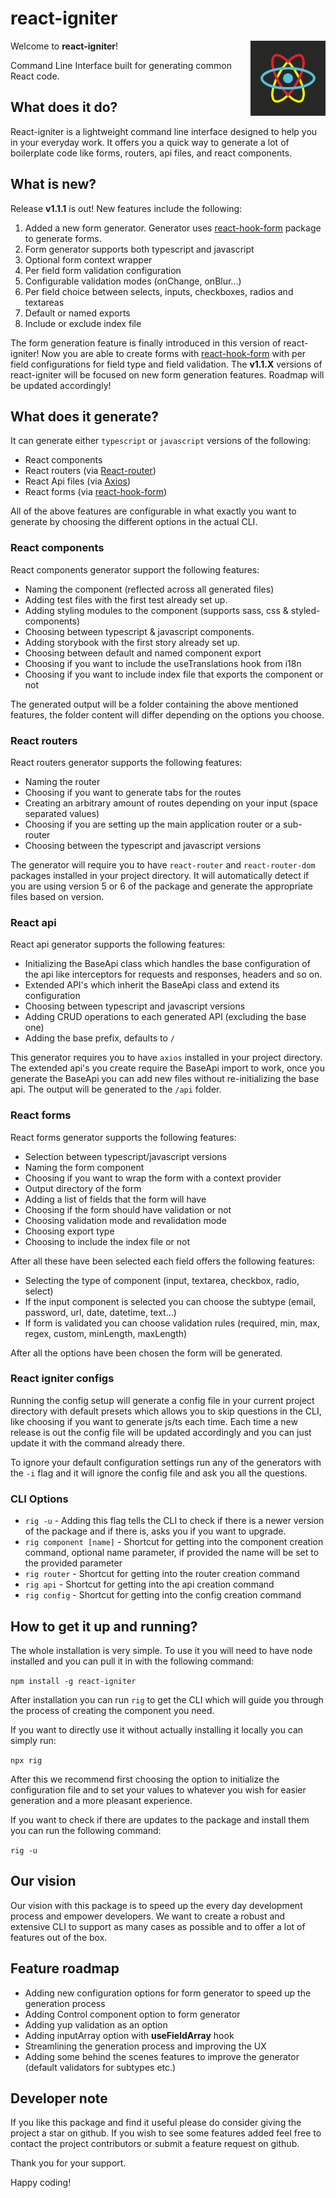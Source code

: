 # react-igniter

Welcome to **react-igniter**!
<img src="./react-igniter.png" align="right" height="120px">

Command Line Interface built for generating common React code.

## What does it do?

React-igniter is a lightweight command line interface designed to help you in your everyday work. It offers you a quick way to generate a lot of boilerplate code like forms, routers, api files, and react components.

## What is new?

Release **v1.1.1** is out! New features include the following:

1. Added a new form generator. Generator uses [react-hook-form](https://react-hook-form.com/) package to generate forms.
2. Form generator supports both typescript and javascript
3. Optional form context wrapper
4. Per field form validation configuration
5. Configurable validation modes (onChange, onBlur...)
6. Per field choice between selects, inputs, checkboxes, radios and textareas
7. Default or named exports
8. Include or exclude index file

The form generation feature is finally introduced in this version of react-igniter! Now you are able to create forms with [react-hook-form](https://react-hook-form.com/) with per field configurations for field type and field validation. The **v1.1.X** versions of react-igniter will be focused on new form generation features. Roadmap will be updated accordingly!

## What does it generate?

It can generate either `typescript` or `javascript` versions of the following:

- React components
- React routers (via [React-router](https://reactrouter.com/))
- React Api files (via [Axios](https://axios-http.com/))
- React forms (via [react-hook-form](https://react-hook-form.com/))

All of the above features are configurable in what exactly you want to generate by choosing the different options in the actual CLI.

### **React components**

React components generator support the following features:

- Naming the component (reflected across all generated files)
- Adding test files with the first test already set up.
- Adding styling modules to the component (supports sass, css & styled-components)
- Choosing between typescript & javascript components.
- Adding storybook with the first story already set up.
- Choosing between default and named component export
- Choosing if you want to include the useTranslations hook from i18n
- Choosing if you want to include index file that exports the component or not

The generated output will be a folder containing the above mentioned features, the folder content will differ depending on the options you choose.

### **React routers**

React routers generator supports the following features:

- Naming the router
- Choosing if you want to generate tabs for the routes
- Creating an arbitrary amount of routes depending on your input (space separated values)
- Choosing if you are setting up the main application router or a sub-router
- Choosing between the typescript and javascript versions

The generator will require you to have `react-router` and `react-router-dom` packages installed in your project directory. It will automatically detect if you are using version 5 or 6 of the package and generate the appropriate files based on version.

### **React api**

React api generator supports the following features:

- Initializing the BaseApi class which handles the base configuration of the api like interceptors for requests and responses, headers and so on.
- Extended API's which inherit the BaseApi class and extend its configuration
- Choosing between typescript and javascript versions
- Adding CRUD operations to each generated API (excluding the base one)
- Adding the base prefix, defaults to `/`

This generator requires you to have `axios` installed in your project directory. The extended api's you create require the BaseApi import to work, once you generate the BaseApi you can add new files without re-initializing the base api.
The output will be generated to the `/api` folder.

### **React forms**

React forms generator supports the following features:

- Selection between typescript/javascript versions
- Naming the form component
- Choosing if you want to wrap the form with a context provider
- Output directory of the form
- Adding a list of fields that the form will have
- Choosing if the form should have validation or not
- Choosing validation mode and revalidation mode
- Choosing export type
- Choosing to include the index file or not

After all these have been selected each field offers the following features:

- Selecting the type of component (input, textarea, checkbox, radio, select)
- If the input component is selected you can choose the subtype (email, password, url, date, datetime, text...)
- If form is validated you can choose validation rules (required, min, max, regex, custom, minLength, maxLength)

After all the options have been chosen the form will be generated.

### **React igniter configs**

Running the config setup will generate a config file in your current project directory with default presets which allows you to skip questions in the CLI, like choosing if you want to generate js/ts each time. Each time a new release is out the config file will be updated accordingly and you can just update it with the command already there.

To ignore your default configuration settings run any of the generators with the
`-i` flag and it will ignore the config file and ask you all the questions.

### **CLI Options**

- `rig -u` - Adding this flag tells the CLI to check if there is a newer version of the package and if there is, asks you if you want to upgrade.
- `rig component [name]` - Shortcut for getting into the component creation command, optional name parameter, if provided the name will be set to the provided parameter
- `rig router` - Shortcut for getting into the router creation command
- `rig api` - Shortcut for getting into the api creation command
- `rig config` - Shortcut for getting into the config creation command

## How to get it up and running?

The whole installation is very simple. To use it you will need to have node installed and you can pull it in with the following command:

`npm install -g react-igniter`

After installation you can run `rig` to get the CLI which will guide you through the process of creating the component you need.

If you want to directly use it without actually installing it locally you can simply run:

`npx rig`

After this we recommend first choosing the option to initialize the configuration file and to set your values to whatever you wish for easier generation and a more pleasant experience.

If you want to check if there are updates to the package and install them you can run the following command:

`rig -u`

## Our vision

Our vision with this package is to speed up the every day development process and empower developers. We want to create a robust and extensive CLI to support as many cases as possible and to offer a lot of features out of the box.

## Feature roadmap

- Adding new configuration options for form generator to speed up the generation process
- Adding Control component option to form generator
- Adding yup validation as an option
- Adding inputArray option with **useFieldArray** hook
- Streamlining the generation process and improving the UX
- Adding some behind the scenes features to improve the generator (default validators for subtypes etc.)

## Developer note

If you like this package and find it useful please do consider giving the project a star on github. If you wish to see some features added feel free to contact the project contributors or submit a feature request on github.

Thank you for your support.

Happy coding!
